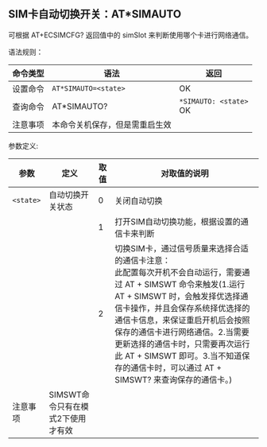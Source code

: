 ## SIM卡自动切换开关：AT\*SIMAUTO

可根据 AT+ECSIMCFG? 返回值中的 simSlot 来判断使用哪个卡进行网络通信。

语法规则：

| 命令类型 | 语法                           | 返回                      |
| -------- | ------------------------------ | ------------------------- |
| 设置命令 | `AT*SIMAUTO=<state>`           | OK                        |
| 查询命令 | AT*SIMAUTO?                    | `*SIMAUTO: <state>`<br>OK |
| 注意事项 | 本命令关机保存，但是需重启生效 |                           |

 

参数定义:

| 参数      | 定义                              | 取值 | 对取值的说明                                                 |
| --------- | --------------------------------- | ---- | ------------------------------------------------------------ |
| `<state>` | 自动切换开关状态                  | 0    | 关闭自动切换                                                 |
|           |                                   | 1    | 打开SIM自动切换功能，根据设置的通信卡来判断                  |
|           |                                   | 2    | 切换SIM卡，通过信号质量来选择合适的通信卡注意：<br> 此配置每次开机不会自动运行，需要通过 AT + SIMSWT 命令来触发(1.运行 AT + SIMSWT 时，会触发择优选择通信卡操作，并且会保存系统择优选择的通信卡信息，来保证重启开机后会按照保存的通信卡进行网络通信。2.当需要更新选择的通信卡时，只需要再次运行此 AT + SIMSWT 即可。3.当不知道保存的通信卡时，可以通过 AT + SIMSWT? 来查询保存的通信卡。) |
| 注意事项  | SIMSWT命令只有在模式2下使用才有效 |      |                                                              |
